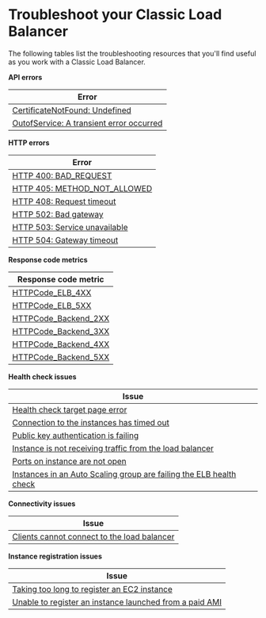 # Troubleshoot your Classic Load Balancer<a name="elb-troubleshooting"></a>

The following tables list the troubleshooting resources that you'll find useful as you work with a Classic Load Balancer\.


**API errors**  

| Error | 
| --- | 
| [CertificateNotFound: Undefined](ts-elb-error-api-response.md#ts-elb-error-message-certificate) | 
| [OutofService: A transient error occurred](ts-elb-error-api-response.md#ts-elb-error-message-service) | 


**HTTP errors**  

| Error | 
| --- | 
| [HTTP 400: BAD\_REQUEST](ts-elb-error-message.md#ts-elb-errorcodes-http400) | 
| [HTTP 405: METHOD\_NOT\_ALLOWED](ts-elb-error-message.md#ts-elb-errorcodes-http405) | 
| [HTTP 408: Request timeout](ts-elb-error-message.md#ts-elb-errorcodes-http408) | 
| [HTTP 502: Bad gateway](ts-elb-error-message.md#ts-elb-errorcodes-http502) | 
| [HTTP 503: Service unavailable](ts-elb-error-message.md#ts-elb-errorcodes-http503) | 
| [HTTP 504: Gateway timeout](ts-elb-error-message.md#ts-elb-errorcodes-http504) | 


**Response code metrics**  

| Response code metric | 
| --- | 
| [HTTPCode\_ELB\_4XX](ts-elb-http-errors.md#ts-elb-error-metrics-ELB_4XX) | 
| [HTTPCode\_ELB\_5XX](ts-elb-http-errors.md#ts-elb-error-metrics-ELB_5XX) | 
| [HTTPCode\_Backend\_2XX](ts-elb-http-errors.md#ts-elb-error-metrics-Backend_2XX) | 
| [HTTPCode\_Backend\_3XX](ts-elb-http-errors.md#ts-elb-error-metrics-Backend_3XX) | 
| [HTTPCode\_Backend\_4XX](ts-elb-http-errors.md#ts-elb-error-metrics-Backend_4XX) | 
| [HTTPCode\_Backend\_5XX](ts-elb-http-errors.md#ts-elb-error-metrics-Backend_5XX) | 


**Health check issues**  

| Issue | 
| --- | 
| [Health check target page error](ts-elb-healthcheck.md#ts-elb-healthcheck-targetpage) | 
| [Connection to the instances has timed out](ts-elb-healthcheck.md#ts-elb-healthcheck-failed) | 
| [Public key authentication is failing](ts-elb-healthcheck.md#ts-elb-healthcheck-publickey) | 
| [Instance is not receiving traffic from the load balancer](ts-elb-healthcheck.md#ts-elb-healthcheck-securitygroup) | 
| [Ports on instance are not open](ts-elb-healthcheck.md#ts-elb-healthcheck-ports) | 
| [Instances in an Auto Scaling group are failing the ELB health check](ts-elb-healthcheck.md#ts-elb-healthcheck-autoscaling) | 


**Connectivity issues**  

| Issue | 
| --- | 
| [Clients cannot connect to the load balancer](ts-elb-connection-failed.md) | 


**Instance registration issues**  

| Issue | 
| --- | 
| [Taking too long to register an EC2 instance](ts-elb-register-instance.md#ts-elb-register-too-long) | 
| [Unable to register an instance launched from a paid AMI](ts-elb-register-instance.md#ts-elb-paid-ami-instance) | 